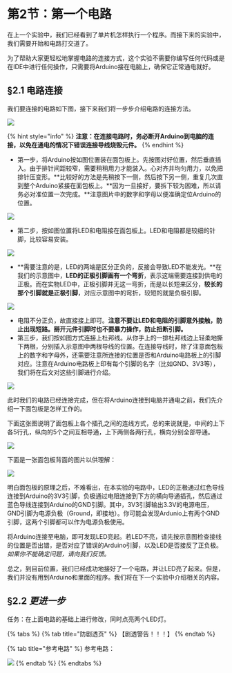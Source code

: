 # 第2节：第一个电路

在上一个实验中，我们已经看到了单片机怎样执行一个程序。而接下来的实验中，我们需要开始和电路打交道了。

为了帮助大家更轻松地掌握电路的连接方式，这个实验不需要你编写任何代码或是在IDE中进行任何操作，只需要将Arduino接在电脑上，确保它正常通电就好。

## §2.1 电路连接

我们要连接的电路如下图，接下来我们将一步步介绍电路的连接方法。

![](.gitbook/assets/chap2\_img1\_dianlu1.png)

{% hint style="info" %}
**注意：在连接电路时，务必断开Arduino到电脑的连接，以免在通电的情况下错误连接导线烧毁元件。**
{% endhint %}

* 第一步，将Arduino按如图位置装在面包板上。先按图对好位置，然后垂直插入。由于排针间距较窄，需要稍稍用力才能装入。心对齐并均匀用力，以免把排针压变形。\*\*比较好的方法是先稍按下一侧，然后按下另一侧，重复几次直到整个Arduino紧接在面包板上。\*\*因为一旦接好，要拆下较为困难，所以请务必对准位置一次完成。\*\*注意图片中的数字和字母以便准确定位Arduino的位置。

![](.gitbook/assets/chap2\_img2\_dianlu2.png)

* 第二步，按如图位置将LED和电阻接在面包板上。LED和电阻都是较细的针脚，比较容易安装。

![](.gitbook/assets/chap2\_img3\_dianlu3.png)

* \*\*需要注意的是，LED的两端是区分正负的，反接会导致LED不能发光。\*\*在我们的示意图中，**LED的正极引脚画有一个弯折**，表示这端需要连接到供电的正极。而在实物LED中，正极引脚并无这一弯折，而是以长短来区分，**较长的那个引脚就是正极引脚**，对应示意图中的弯折，较短的就是负极引脚。

![](.gitbook/assets/chap2\_img4\_ledyinjiao.png)

* 电阻不分正负，故直接接上即可。**注意不要让LED和电阻的引脚意外接触，防止出现短路。掰开元件引脚时也不要暴力操作，防止扭断引脚。**
* 第三步，我们按如图方式连接上杜邦线。从你手上的一排杜邦线边上轻柔地撕下两根，分别插入示意图中两根导线的位置。在连接导线时，除了注意面包板上的数字和字母外，还需要注意所连接的位置是否和Arduino电路板上的引脚对应。注意在Arduino电路板上印有每个引脚的名字（比如GND、3V3等），我们将在后文对这些引脚进行介绍。

![](.gitbook/assets/chap2\_img5\_dianlu4.png)

此时我们的电路已经连接完成，但在将Arduino连接到电脑并通电之前，我们先介绍一下面包板是怎样工作的。

下面这张图说明了面包板上各个插孔之间的连线方式，总的来说就是，中间的上下各5行孔，纵向的5个之间互相导通，上下两侧各两行孔，横向分别全部导通。

![](.gitbook/assets/chap2\_img6\_mianbaobanjiegou.png)

下面是一张面包板背面的图片以供理解：

![](.gitbook/assets/chap2\_img7\_mianbaobanbeimian.jpg)

明白面包板的原理之后，不难看出，在本实验的电路中，LED的正极通过红色导线连接到Arduino的3V3引脚，负极通过电阻连接到下方的横向导通插孔，然后通过蓝色导线连接到Arduino的GND引脚。其中，3V3引脚输出3.3V的电源电压，GND引脚为电源负极（Ground，即接地）。你可能会发现Ardunio上有两个GND引脚，这两个引脚都可以作为电源负极使用。

将Arduino连接至电脑，即可发现LED亮起。若LED不亮，请先按示意图检查接线的位置是否出错，是否对应了错误的Arduino引脚，以及LED是否接反了正负极。_如果你不能确定问题，请向我们反馈。_

总之，到目前位置，我们已经成功地接好了一个电路，并让LED亮了起来。但是，我们并没有用到Arduino和里面的程序。我们将在下一个实验中介绍相关的内容。

## §2.2 _更进一步_

任务：在上面电路的基础上进行修改，同时点亮两个LED灯。

{% tabs %}
{% tab title="防剧透页" %}
【剧透警告！！！】
{% endtab %}

{% tab title="参考电路" %}
参考电路：

![](.gitbook/assets/chap2\_img8\_gengjinyibu.png)
{% endtab %}
{% endtabs %}
